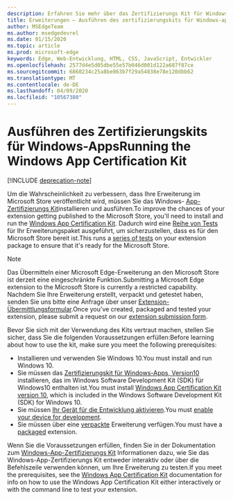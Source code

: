 ```yaml
---
description: Erfahren Sie mehr über das Zertifizierungs Kit für Windows-apps. Dadurch erhält Ihre Erweiterung eine bessere Chance, veröffentlicht zu werden.
title: Erweiterungen – Ausführen des zertifizierungskits für Windows-apps
author: MSEdgeTeam
ms.author: msedgedevrel
ms.date: 01/15/2020
ms.topic: article
ms.prod: microsoft-edge
keywords: Edge, Web-Entwicklung, HTML, CSS, JavaScript, Entwickler
ms.openlocfilehash: 2577d4e5d05dbe55e57b046d001d122a687f87ce
ms.sourcegitcommit: 6860234c25a8be863b7f29a54838e78e120dbb62
ms.translationtype: MT
ms.contentlocale: de-DE
ms.lasthandoff: 04/09/2020
ms.locfileid: "10567380"
---
```

# <span data-ttu-id="babc3-105">Ausführen des Zertifizierungskits für Windows-Apps</span><span class="sxs-lookup"><span data-stu-id="babc3-105">Running the Windows App Certification Kit</span></span>  

[!INCLUDE [deprecation-note](../../includes/deprecation-note.md)]  

<span data-ttu-id="babc3-106">Um die Wahrscheinlichkeit zu verbessern, dass Ihre Erweiterung im Microsoft Store veröffentlicht wird, müssen Sie das Windows- [App-Zertifizierungs Kit](https://go.microsoft.com/fwlink/p/?LinkID=309666)installieren und ausführen.</span><span class="sxs-lookup"><span data-stu-id="babc3-106">To improve the chances of your extension getting published to the Microsoft Store, you'll need to install and run the [Windows App Certification Kit](https://go.microsoft.com/fwlink/p/?LinkID=309666).</span></span>
<span data-ttu-id="babc3-107">Dadurch wird eine [Reihe von Tests](https://docs.microsoft.com/windows/uwp/debug-test-perf/windows-app-certification-kit-tests) für Ihr Erweiterungspaket ausgeführt, um sicherzustellen, dass es für den Microsoft Store bereit ist.</span><span class="sxs-lookup"><span data-stu-id="babc3-107">This runs a [series of tests](https://docs.microsoft.com/windows/uwp/debug-test-perf/windows-app-certification-kit-tests) on your extension package to ensure that it's ready for the Microsoft Store.</span></span>

> [!NOTE]
> <span data-ttu-id="babc3-108">Das Übermitteln einer Microsoft Edge-Erweiterung an den Microsoft Store ist derzeit eine eingeschränkte Funktion.</span><span class="sxs-lookup"><span data-stu-id="babc3-108">Submitting a Microsoft Edge extension to the Microsoft Store is currently a restricted capability.</span></span> <span data-ttu-id="babc3-109">Nachdem Sie Ihre Erweiterung erstellt, verpackt und getestet haben, senden Sie uns bitte eine Anfrage über unser [Extension-Übermittlungsformular](https://aka.ms/extension-request).</span><span class="sxs-lookup"><span data-stu-id="babc3-109">Once you've created, packaged and tested your extension, please submit a request on our [extension submission form](https://aka.ms/extension-request).</span></span>

<span data-ttu-id="babc3-110">Bevor Sie sich mit der Verwendung des Kits vertraut machen, stellen Sie sicher, dass Sie die folgenden Voraussetzungen erfüllen:</span><span class="sxs-lookup"><span data-stu-id="babc3-110">Before learning about how to use the kit, make sure you meet the following prerequisites:</span></span> 

- <span data-ttu-id="babc3-111">Installieren und verwenden Sie Windows 10.</span><span class="sxs-lookup"><span data-stu-id="babc3-111">You must install and run Windows 10.</span></span>
- <span data-ttu-id="babc3-112">Sie müssen das [Zertifizierungskit für Windows-Apps, Version10](https://go.microsoft.com/fwlink/p/?LinkID=309666) installieren, das im Windows Software Development Kit (SDK) für Windows10 enthalten ist.</span><span class="sxs-lookup"><span data-stu-id="babc3-112">You must install [Windows App Certification Kit version 10](https://go.microsoft.com/fwlink/p/?LinkID=309666), which is included in the Windows Software Development Kit (SDK) for Windows 10.</span></span>
- <span data-ttu-id="babc3-113">Sie müssen [Ihr Gerät für die Entwicklung aktivieren](https://docs.microsoft.com/windows/uwp/get-started/enable-your-device-for-development).</span><span class="sxs-lookup"><span data-stu-id="babc3-113">You must [enable your device for development](https://docs.microsoft.com/windows/uwp/get-started/enable-your-device-for-development).</span></span>
- <span data-ttu-id="babc3-114">Sie müssen über eine [verpackte](../packaging.md) Erweiterung verfügen.</span><span class="sxs-lookup"><span data-stu-id="babc3-114">You must have a [packaged](../packaging.md) extension.</span></span>


<span data-ttu-id="babc3-115">Wenn Sie die Voraussetzungen erfüllen, finden Sie in der Dokumentation zum [Windows-App-Zertifizierungs Kit](https://docs.microsoft.com/windows/uwp/debug-test-perf/windows-app-certification-kit#validate-your-windows-app-using-the-windows-app-certification-kit-interactively) Informationen dazu, wie Sie das Windows-App-Zertifizierungs Kit entweder interaktiv oder über die Befehlszeile verwenden können, um Ihre Erweiterung zu testen.</span><span class="sxs-lookup"><span data-stu-id="babc3-115">If you meet the prerequisites, see the [Windows App Certification Kit](https://docs.microsoft.com/windows/uwp/debug-test-perf/windows-app-certification-kit#validate-your-windows-app-using-the-windows-app-certification-kit-interactively) documentation for info on how to use the Windows App Certification Kit either interactively or with the command line to test your extension.</span></span>
